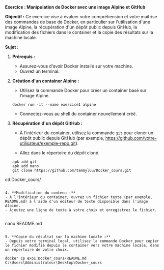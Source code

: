 **Exercice : Manipulation de Docker avec une image Alpine et GitHub**

**Objectif :** 
Ce exercice vise à évaluer votre compréhension et votre maîtrise des commandes de base de Docker, en particulier sur l'utilisation d'une image Alpine, la récupération d'un dépôt public depuis GitHub, la modification des fichiers dans le container et la copie des résultats sur la machine locale.

**Sujet :**

1. **Prérequis :**
   - Assurez-vous d'avoir Docker installé sur votre machine.
   - Ouvrez un terminal.

2. **Création d'un container Alpine :**
   - Utilisez la commande Docker pour créer un container basé sur l'image Alpine.
   ```
   docker run -it --name exercice1 alpine  
   ```
   - Connectez-vous au shell du container nouvellement créé.

3. **Récupération d'un dépôt GitHub :**
   - À l'intérieur du container, utilisez la commande `git` pour cloner un dépôt public depuis GitHub (par exemple, https://github.com/votre-utilisateur/exemple-repo.git).


   - Allez dans le répertoire du dépôt cloné.

   ```
   apk add git
   apk add nano
   git clone https://github.com/tammyluu/Docker_cours.git
  cd Docker_cours/
   ```

4. **Modification du contenu :**
   - À l'intérieur du container, ouvrez un fichier texte (par exemple, README.md) à l'aide d'un éditeur de texte disponible dans l'image Alpine.
   - Ajoutez une ligne de texte à votre choix et enregistrez le fichier.


   ```
   nano README.md
   ```

5. **Copie du résultat sur la machine locale :**
   - Depuis votre terminal local, utilisez la commande Docker pour copier le fichier modifié depuis le container vers votre machine locale, dans un répertoire de votre choix.

   ```
    docker cp exo1:Docker_cours/README.md C:\Users\Administrateur\Desktop\Docker_cours
   ```

